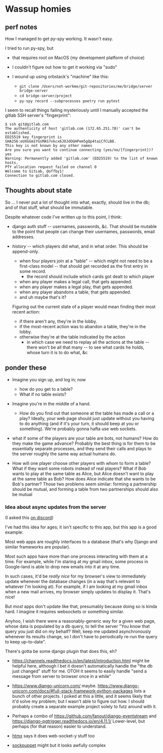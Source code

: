 # Wassup homies

## perf notes

How I managed to get py-spy working.  It wasn't easy.

I tried to run py-spy, but

* that requires root on MacOS (my development platform of choice)
* I couldn't figure out how to get it working via "sudo"
* I wound up using orbstack's "machine" like this:

  * `git clone /Users/not-workme/git-repositories/me/bridge/server bridge-server`
  * `cd bridge-server/project`
  * `py-spy record --subprocesses poetry run pytest`

I seem to recall things failing mysteriously until I manually accepted the gitlab SSH server's "fingerprint":

    $ ssh git@gitlab.com
    The authenticity of host 'gitlab.com (172.65.251.78)' can't be established.
    ED25519 key fingerprint is SHA256:eUXGGm1YGsMAS7vkcx6JOJdOGHPem5gQp4taiCfCLB8.
    This key is not known by any other names
    Are you sure you want to continue connecting (yes/no/[fingerprint])? yes
    Warning: Permanently added 'gitlab.com' (ED25519) to the list of known hosts.
    PTY allocation request failed on channel 0
    Welcome to GitLab, @offby1!
    Connection to gitlab.com closed.

## Thoughts about state

So ... I never put a lot of thought into what, exactly, should live in the db; and of that stuff, what should be immutable.

Despite whatever code I've written up to this point, I think:

* django auth stuff -- usernames, passwords, &c.  That should be mutable to the point that people can change their usernames, passwords, email addresses.

* *history* -- which players did what, and in what order.  This should be append-only.

  * when four players join at a "table" -- which might not need to be a first-class model -- that should get recorded as the first entry in some record.
    * the record should include which cards got dealt to which player
  * when any player makes a legal call, that gets appended.
  * when any player makes a legal play, that gets appended.
  * when any player abandons a table, that gets appended.
  * and uh maybe that's it?

  Figuring out the current state of a player would mean finding their most recent action:
  * if there aren't any, they're in the lobby.
  * if the most-recent action was to abandon a table, they're in the lobby.
  * otherwise they're at the table indicated by the action
    * in which case we need to replay all the actions at the table -- there won't be all that many -- to see what cards he holds, whose turn it is to do what, &c

## ponder these

* Imagine you sign up, and log in; now

  * how do you get to a table?
  * What if no table exists?

* Imagine you're in the middle of a hand.
  * How do you find out that someone at the table has made a call or a play?
    Ideally, your web page should just update without you having to do anything (and if it's your turn, it should beep at you or something).  We're probably gonna hafta use web sockets.

* what if some of the players are your table are bots, not humans?  How do they make the game advance?
  Probably the best thing is for them to be essentially separate processes, and they send their calls and plays to the server roughly the same way actual humans do.

* How will one player choose other players with whom to form a table?
  What if they want some robots instead of real players?
  What if Bob wants to play at the same table as Alice, but Alice doesn't want to play at the same table as Bob?
  How does Alice indicate that she wants to be Bob's partner?
  Those two problems seem similar: forming a partnership should be mutual, and forming a table from two partnerships should also be mutual

### Idea about async updates from the server

(I asked this [on discord](https://discord.com/channels/856567261900832808/1268956759037579325))

I've had this idea for ages; it isn't specific to this app, but this app is a good example:

Most web apps are roughly interfaces to a database (that's why Django and similar frameworks are popular).

Most such apps have more than one process interacting with them at a time.  For example, while I'm staring at my gmail inbox, some process in Google-land is able to drop new emails into it at any time.

In such cases, it'd be *really nice* for my browser's view to immediately update whenever the database changes (in a way that's relevant to whatever I'm looking at).  For example, if I am looking at my gmail inbox when a new mail arrives, my browser simply updates to display it.  That's nice!

But *most* apps don't update like that, presumably because doing so is kinda hard.  I imagine it requires websockets or something similar.

Anyhoo, I wish there were a reasonably-generic way for a given web page, whose data is populated by a db query, to tell the server "You know that query you just did on my behalf?  Well, keep me updated asynchronously whenever its results change, so I don't have to periodically re-run the query to keep up-to-date".

There's gotta be some django plugin that does this, eh?

- <https://channels.readthedocs.io/en/latest/introduction.html> might be helpful here, although I bet it doesn't automatically handle the "the db just changed" stuff for me.
  OTOH it seems to easily handle "send a message from server to browser once in a while"

- <https://www.django-unicorn.com/> maybe.
  <https://www.django-unicorn.com/docs/#full-stack-framework-python-packages> lists a bunch of other projects.
  I poked at this a little, and it seems likely that it'd solve my problem; but I wasn't able to figure out how.
  I should probably create a separate example project solely to futz around with it.

- Perhaps a combo of <https://github.com/fanout/django-eventstream> and <https://django-pgtrigger.readthedocs.io/en/4.11.1/>
  Lower-level, but perhaps (for that reason) easier to understand.

- [htmx](https://htmx.org/server-examples/#django) says it does web-socket-y stuff too

- [sockpuppet](https://sockpuppet.argpar.se/) might but it looks awfully complex
